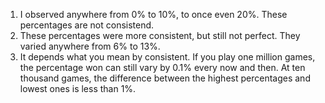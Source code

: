 1. I observed anywhere from 0% to 10%, to once even 20%. These percentages are not consistend.
2. These percentages were more consistent, but still not perfect. They varied anywhere from 6% to 13%.
3. It depends what you mean by consistent. If you play one million games, the percentage won can still vary by 0.1% every now and then. At ten thousand games, the difference between the highest percentages and lowest ones is less than 1%.